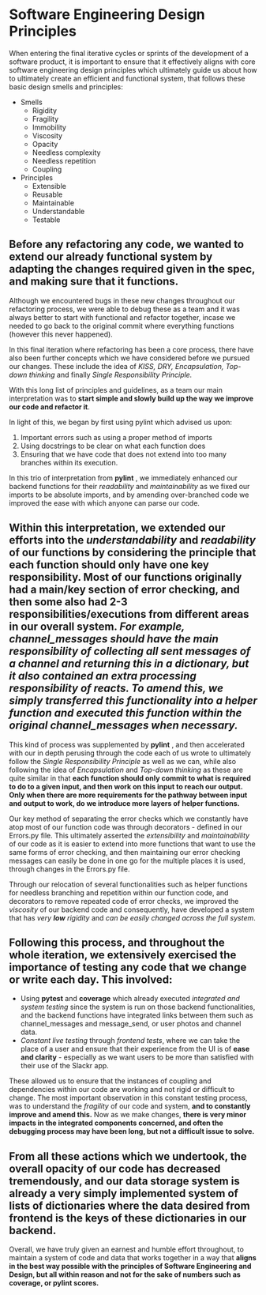 # **Software Engineering Design Principles**

When entering the final iterative cycles or sprints of the development of a software product, it is important to ensure that it effectively aligns with core software engineering design principles which ultimately guide us about how to ultimately create an efficient and functional system, that follows these basic design smells and principles:
- Smells
  - Rigidity
  - Fragility
  - Immobility
  - Viscosity
  - Opacity
  - Needless complexity
  - Needless repetition
  - Coupling
- Principles
  - Extensible
  - Reusable
  - Maintainable
  - Understandable
  - Testable

## Before any refactoring any code, we wanted to extend our already functional system by **adapting the changes required given in the spec, and making sure that it functions.** 
Although we encountered bugs in these new changes throughout our refactoring process, we were able to debug these as a team and it was always better to start with functional and refactor together, incase we needed to go back to the original commit where everything functions (however this never happened).

In this final iteration where refactoring has been a core process, there have also been further concepts which we have considered before we pursued our changes. These include the idea of _KISS, DRY, Encapsulation, Top-down thinking_ and finally _Single Responsibility Principle._

With this long list of principles and guidelines, as a team our main interpretation was to **start simple and slowly build up the way we improve our code and refactor it**.

In light of this, we began by first using pylint which advised us upon:

1. Important errors such as using a proper method of imports
2. Using docstrings to be clear on what each function does
3. Ensuring that we have code that does not extend into too many branches within its execution.

In this trio of interpretation from **pylint** , we immediately enhanced our backend functions for their _readability_ and _maintainability_ as we fixed our imports to be absolute imports, and by amending over-branched code we improved the ease with which anyone can parse our code.

## Within this interpretation, we extended our efforts into the _understandability_ and _readability_ of our functions by considering the principle that each function should only have one key responsibility. Most of our functions originally had a main/key section of error checking, and then some also had 2-3 responsibilities/executions from different areas in our overall system. _For example, channel\_messages should have the main responsibility of collecting all sent messages of a channel and returning this in a dictionary, but it also contained an extra processing responsibility of reacts. To amend this, we simply transferred this functionality into a helper function and executed this function within the original channel\_messages when necessary._

This kind of process was supplemented by **pylint** , and then accelerated with our in depth perusing through the code each of us wrote to ultimately follow the _Single Responsibility Principle_ as well as we can, while also following the idea of _Encapsulation_ and _Top-down thinking_ as these are quite similar in that **each function should only commit to what is required to do to a given input, and then work on this input to reach our output. Only when there are more requirements for the pathway between input and output to work, do we introduce more layers of helper functions.**

Our key method of separating the error checks which we constantly have atop most of our function code was through decorators - defined in our Errors.py file. This ultimately asserted the _extensibility_ and _maintainability_ of our code as it is easier to extend into more functions that want to use the same forms of error checking, and then maintaining our error checking messages can easily be done in one go for the multiple places it is used, through changes in the Errors.py file.

Through our relocation of several functionalities such as helper functions for needless branching and repetition within our function code, and decorators to remove repeated code of error checks, we improved the _viscosity_ of our backend code and consequently, have developed a system that has _very __low__ rigidity_ and _can be easily changed across the full system_.

## Following this process, and throughout the whole iteration, **we extensively exercised the importance of testing any code that we change or write each day.** This involved:

- Using **pytest** and **coverage** which already executed _integrated and system testing_ since the system is run on those backend functionalities, and the backend functions have integrated links between them such as channel\_messages and message\_send, or user photos and channel data.
- _Constant live testing_ through _frontend tests_, where we can take the place of a user and ensure that their experience from the UI is of **ease and clarity** - especially as we want users to be more than satisfied with their use of the Slackr app.

These allowed us to ensure that the instances of coupling and dependencies within our code are working and not rigid or difficult to change. The most important observation in this constant testing process, was to understand the _fragility_ of our code and system, **and to constantly improve and amend this.** Now as we make changes, **there is very minor impacts in the integrated components concerned, and often the debugging process may have been long, but not a difficult issue to solve.**

## From all these actions which we undertook, **the overall**  **opacity**  **of our code has decreased tremendously,** and our data storage system is already a very simply implemented system of lists of dictionaries where the data desired from frontend is the keys of these dictionaries in our backend.

Overall, we have truly given an earnest and humble effort throughout, to maintain a system of code and data that works together in a way that **aligns in the best way possible with the principles of Software Engineering and Design, but all within reason and not for the sake of numbers such as coverage, or pylint scores.**